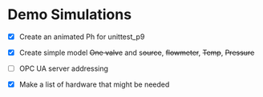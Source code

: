 # Demo Simulations

- [x]  Create an animated Ph for unittest_p9
- [x] Create simple model ~~One valv~~e and s~~ource~~, ~~flowmeter~~, ~~Temp~~, ~~Pressure~~
- [ ] OPC UA server addressing
- [x] Make a list of hardware that might be needed


